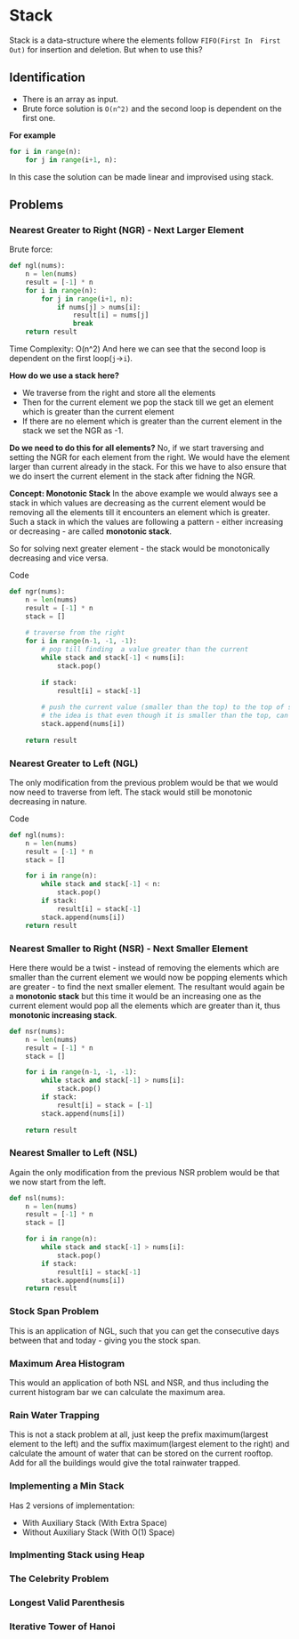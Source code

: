 # Stack
Stack is a data-structure where the elements follow `FIFO(First In  First Out)` for insertion and deletion.
But when to use this?

## Identification
- There is an array as input.
- Brute force solution is `O(n^2)` and the second loop is dependent on the first one.

**For example**
```python
for i in range(n):
    for j in range(i+1, n):
```

In this case the solution can be made linear and improvised using stack.

## Problems
### Nearest Greater to Right (NGR) - Next Larger Element
Brute force:
```python
def ngl(nums):
    n = len(nums)
    result = [-1] * n
    for i in range(n):
        for j in range(i+1, n):
            if nums[j] > nums[i]:
                result[i] = nums[j]
                break
    return result
```
Time Complexity: O(n^2)
And here we can see that the second loop is dependent on the first loop(`j`->`i`).

**How do we use a stack here?**
- We traverse from the right and store all the elements
- Then for the current element we pop the stack till we get an element which is greater than the current element
- If there are no element which is greater than the current element in the stack we set the NGR as -1.

**Do we need to do this for all elements?**
No, if we start traversing and setting the NGR for each element from the right. We would have the element larger than current already in the stack.
For this we have to also ensure that we do insert the current element in the stack after fidning the NGR.

**Concept: Monotonic Stack**
In the above example we would always see a stack in which values are decreasing as the current element would be removing all the elements till it encounters an element which is greater. Such a stack in which the values are following a pattern - either increasing or decreasing - are called **monotonic stack**.

So for solving next greater element - the stack would be monotonically decreasing and vice versa.

Code
```python
def ngr(nums):
    n = len(nums)
    result = [-1] * n
    stack = []
    
    # traverse from the right
    for i in range(n-1, -1, -1):
        # pop till finding  a value greater than the current
        while stack and stack[-1] < nums[i]:
            stack.pop()
        
        if stack:
            result[i] = stack[-1]
        
        # push the current value (smaller than the top) to the top of stack
        # the idea is that even though it is smaller than the top, can be larger than the next element
        stack.append(nums[i])
    
    return result
```
### Nearest Greater to Left (NGL)
The only modification from the previous problem would be that we would now need to traverse from left.
The stack would still be monotonic decreasing in nature.

Code
```python
def ngl(nums):
    n = len(nums)
    result = [-1] * n
    stack = []

    for i in range(n):
        while stack and stack[-1] < n:
            stack.pop()
        if stack:
            result[i] = stack[-1]
        stack.append(nums[i])
    return result
```
### Nearest Smaller to Right (NSR) - Next Smaller Element
Here there would be a twist - instead of removing the elements which are smaller than the current element we would now be popping elements which are greater - to find the next smaller element.
The resultant would again be a **monotonic stack** but this time it would be an increasing one as the current element would pop all the elements which are greater than it, thus **monotonic increasing stack**.

```python
def nsr(nums):
    n = len(nums)
    result = [-1] * n
    stack = []

    for i in range(n-1, -1, -1):
        while stack and stack[-1] > nums[i]:
            stack.pop()
        if stack:
            result[i] = stack = [-1]
        stack.append(nums[i])
    
    return result
```

### Nearest Smaller to Left (NSL)
Again the only modification from the previous NSR problem would be that we now start from the left.

```python
def nsl(nums):
    n = len(nums)
    result = [-1] * n
    stack = []

    for i in range(n):
        while stack and stack[-1] > nums[i]:
            stack.pop()
        if stack:
            result[i] = stack[-1]
        stack.append(nums[i])
    return result
```

### Stock Span Problem
This is an application of NGL, such that you can get the consecutive days between that and today - giving you the stock span.

### Maximum Area Histogram
This would an application of both NSL and NSR, and thus including the current histogram bar we can calculate the maximum area.

### Rain Water Trapping
This is not a stack problem at all, just keep the prefix maximum(largest element to the left) and the suffix maximum(largest element to the right) and calculate the amount of water that can be stored on the current rooftop. Add for all the buildings would give the total rainwater trapped.

### Implementing a Min Stack
Has 2 versions of implementation:
- With Auxiliary Stack (With Extra Space)
- Without Auxiliary Stack (With O(1) Space)

### Implmenting Stack using Heap
### The Celebrity Problem
### Longest Valid Parenthesis
### Iterative Tower of Hanoi
